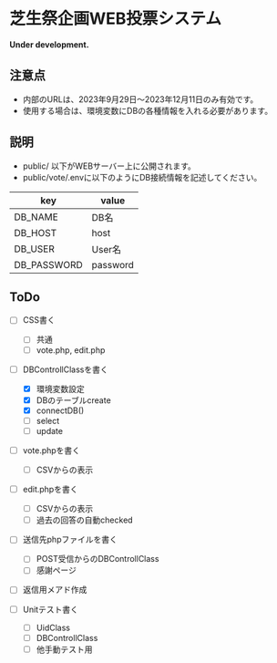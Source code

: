 # 芝生祭企画WEB投票システム

**Under development.**

## 注意点

- 内部のURLは、2023年9月29日〜2023年12月11日のみ有効です。
- 使用する場合は、環境変数にDBの各種情報を入れる必要があります。

## 説明

- public/ 以下がWEBサーバー上に公開されます。
- public/vote/.envに以下のようにDB接続情報を記述してください。

| key         | value    |
| ---         | ---      |
| DB_NAME     | DB名     |
| DB_HOST     | host     |
| DB_USER     | User名   |
| DB_PASSWORD | password |

## ToDo
- [ ] CSS書く
    - [ ] 共通
    - [ ] vote.php, edit.php

- [ ] DBControllClassを書く
    - [x] 環境変数設定
    - [x] DBのテーブルcreate
    - [x] connectDB()
    - [ ] select
    - [ ] update

- [ ] vote.phpを書く
    - [ ] CSVからの表示

- [ ] edit.phpを書く
    - [ ] CSVからの表示
    - [ ] 過去の回答の自動checked

- [ ] 送信先phpファイルを書く
    - [ ] POST受信からのDBControllClass
    - [ ] 感謝ページ

- [ ] 返信用メアド作成

- [ ] Unitテスト書く
    - [ ] UidClass
    - [ ] DBControllClass
    - [ ] 他手動テスト用
